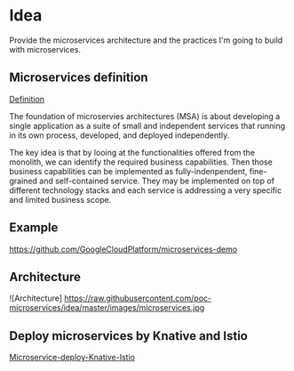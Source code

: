 # Idea

Provide the microservices architecture and the practices I'm going to build with microservices.

## Microservices definition

[Definition](https://medium.com/microservices-in-practice/microservices-in-practice-7a3e85b6624c)

The foundation of microservies architectures (MSA) is about developing a single application as a suite of small and independent services that running in its own process, developed, and deployed independently.

The key idea is that by looing at the functionalities offered from the monolith, we can identify the required business capabilities. Then those business capabilities can be implemented as fully-indenpendent, fine-grained and self-contained service. They may be implemented on top of different technology stacks and each service is addressing a very specific and limited business scope.

## Example

https://github.com/GoogleCloudPlatform/microservices-demo

## Architecture

![Architecture]
https://raw.githubusercontent.com/poc-microservices/idea/master/images/microservices.jpg


## Deploy microservices by Knative and Istio
[Microservice-deploy-Knative-Istio](../devops/knative/README.md)
